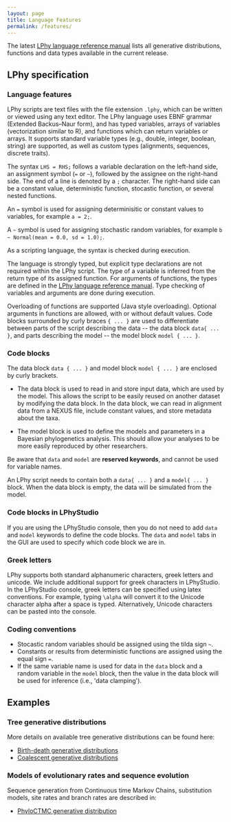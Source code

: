 ```yaml
---
layout: page
title: Language Features
permalink: /features/
---
```


The latest [LPhy language reference manual](https://github.com/LinguaPhylo/linguaPhylo/blob/master/lphy/doc/index.md)
lists all generative distributions, functions and data types available in the current release.


## LPhy specification

### Language features
LPhy scripts are text files with the file extension `.lphy`, which can be written or viewed using any text editor. 
The LPhy language uses EBNF grammar (Extended Backus–Naur form), and has typed variables, arrays of variables (vectorization similar to R), and functions which can return variables or arrays. It supports standard variable types (e.g., double, integer, boolean, string) are supported, as well as custom types (alignments, sequences, discrete traits).

The syntax `LHS = RHS;` follows a variable declaration on the left-hand side, an assignment symbol (`=` or `~`), followed by the assignee on the right-hand side. 
The end of a line is denoted by a `;` character. 
The right-hand side can be a constant value, deterministic function, stocastic function, or several nested functions. 

An `=` symbol is used for assigning determinisitic or constant values to variables, for example `a = 2;`.

A `~` symbol is used for assigning stochastic random variables, for example `b ~ Normal(mean = 0.0, sd = 1.0);`. 

As a scripting language, the syntax is checked during execution. 

The language is strongly typed, but explicit type declarations are not required within the LPhy script. 
The type of a variable is inferred from the return type of its assigned function. 
For arguments of functions, the types are defined in the [LPhy language reference manual](https://github.com/LinguaPhylo/linguaPhylo/blob/master/lphy/doc/index.md).
Type checking of variables and arguments are done during execution. 

Overloading of functions are supported (Java style overloading). Optional arguments in functions are allowed, with or without default values. 
Code blocks surrounded by curly braces `{ ... }` are used to differentiate between parts of the script describing the data -- the data block `data{ ... }`, and parts describing the model -- the model block `model { ... }`.


### Code blocks

The data block `data { ... }` and model block `model { ... }` are enclosed by curly brackets.

* The data block is used to read in and store input data, which are used by the model. 
This allows the script to be easily reused on another dataset by modifying the data block. 
In the data block, we can read in alignment data from a NEXUS file, include constant values, and store metadata about the taxa. 

* The model block is used to define the models and parameters in a Bayesian phylogenetics analysis.
This should allow your analyses to be more easily reproduced by other researchers. 

Be aware that `data` and `model` are **reserved keywords**, and cannot be used for variable names.

An LPhy script needs to contain both a `data{ ... }` and a `model{ ... }` block. 
When the data block is empty, the data will be simulated from the model. 

### Code blocks in LPhyStudio

If you are using the LPhyStudio console, then you do not need to add `data` and `model` keywords to define the code blocks.
The `data` and `model` tabs in the GUI are used to specify which code block we are in.

### Greek letters

LPhy supports both standard alphanumeric characters, greek letters and unicode. 
We include additional support for greek characters in LPhyStudio. 
In the LPhyStudio console, greek letters can be specified using latex conventions. 
For example, typing `\alpha` will convert it to the Unicode character alpha after a space is typed. 
Alternatively, Unicode characters can be pasted into the console. 

### Coding conventions

*  Stocastic random variables should be assigned using the tilda sign `~`.
* Constants or results from deterministic functions are assigned using the equal sign `=`.
* If the same variable name is used for data in the `data` block 
and a random variable in the `model` block, then the value in the data block will be used for inference (i.e., 'data clamping').


## Examples

### Tree generative distributions

More details on available tree generative distributions can be found here: 

* [Birth-death generative distributions](https://github.com/LinguaPhylo/linguaPhylo/blob/master/lphy/doc/lphy/evolution/birthdeath.md)
* [Coalescent generative distributions](https://github.com/LinguaPhylo/linguaPhylo/blob/master/lphy/doc/lphy/evolution/coalescent.md)

### Models of evolutionary rates and sequence evolution

Sequence generation from Continuous time Markov Chains, substitution models, site rates and branch rates are described in:

* [PhyloCTMC generative distribution](https://github.com/LinguaPhylo/linguaPhylo/blob/master/lphy/doc/lphy/evolution/likelihood.md)
